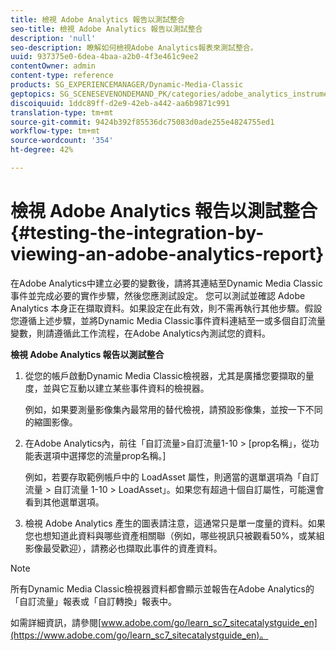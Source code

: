 ```yaml
---
title: 檢視 Adobe Analytics 報告以測試整合
seo-title: 檢視 Adobe Analytics 報告以測試整合
description: 'null'
seo-description: 瞭解如何檢視Adobe Analytics報表來測試整合。
uuid: 937375e0-6dea-4baa-a2b0-4f3e461c9ee2
contentOwner: admin
content-type: reference
products: SG_EXPERIENCEMANAGER/Dynamic-Media-Classic
geptopics: SG_SCENESEVENONDEMAND_PK/categories/adobe_analytics_instrumentation_kit
discoiquuid: 1ddc89ff-d2e9-42eb-a442-aa6b9871c991
translation-type: tm+mt
source-git-commit: 9424b392f85536dc75083d0ade255e4824755ed1
workflow-type: tm+mt
source-wordcount: '354'
ht-degree: 42%

---
```



# 檢視 Adobe Analytics 報告以測試整合{#testing-the-integration-by-viewing-an-adobe-analytics-report}

在Adobe Analytics中建立必要的變數後，請將其連結至Dynamic Media Classic事件並完成必要的實作步驟，然後您應測試設定。 您可以測試並確認 Adobe Analytics 本身正在擷取資料。如果設定在此有效，則不需再執行其他步驟。假設您遵循上述步驟，並將Dynamic Media Classic事件資料連結至一或多個自訂流量變數，則請遵循此工作流程，在Adobe Analytics內測試您的資料。

**檢視 Adobe Analytics 報告以測試整合**

1. 從您的帳戶啟動Dynamic Media Classic檢視器，尤其是廣播您要擷取的量度，並與它互動以建立某些事件資料的檢視器。

   例如，如果要測量影像集內最常用的替代檢視，請預設影像集，並按一下不同的縮圖影像。

1. 在Adobe Analytics內，前往「自訂流量>自訂流量1-10 > [prop名稱」，從功能表選項中選擇您的流量prop名稱。]

   例如，若要存取範例帳戶中的 LoadAsset 屬性，則適當的選單選項為「自訂流量 > 自訂流量 1-10 > LoadAsset」。如果您有超過十個自訂屬性，可能還會看到其他選單選項。

1. 檢視 Adobe Analytics 產生的圖表請注意，這通常只是單一度量的資料。如果您也想知道此資料與哪些資產相關聯（例如，哪些視訊只被觀看50%，或某組影像最受歡迎），請務必也擷取此事件的資產資料。

>[!NOTE]
>
>所有Dynamic Media Classic檢視器資料都會顯示並報告在Adobe Analytics的「自訂流量」報表或「自訂轉換」報表中。

如需詳細資訊，請參閱[www.adobe.com/go/learn_sc7_sitecatalystguide_en](https://www.adobe.com/go/learn_sc7_sitecatalystguide_en)。
